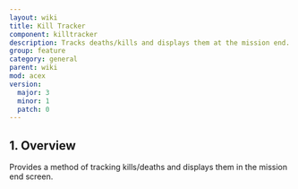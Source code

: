 ```yaml
---
layout: wiki
title: Kill Tracker
component: killtracker
description: Tracks deaths/kills and displays them at the mission end.
group: feature
category: general
parent: wiki
mod: acex
version:
  major: 3
  minor: 1
  patch: 0
---
```


## 1. Overview
Provides a method of tracking kills/deaths and displays them in the mission end screen.
